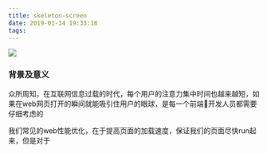 ```yaml
---
title: skeleton-screen
date: 2019-01-14 19:33:18
tags:
---
```


![](https://ws1.sinaimg.cn/large/e4d30300ly1fz6cm68qftj21280bot91.jpg)

### 背景及意义
众所周知，在互联网信息过载的时代，每个用户的注意力集中时间也越来越短，如果在web网页打开的瞬间就能吸引住用户的眼球，是每一个前端开发人员都需要仔细考虑的

我们常见的web性能优化，在于提高页面的加载速度，保证我们的页面尽快run起来，但是对于
